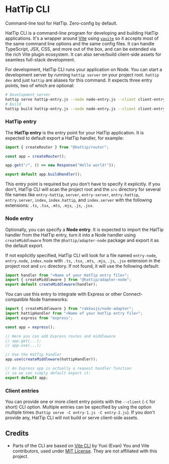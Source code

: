 # HatTip CLI

Command-line tool for HatTip. Zero-config by default.

HatTip CLI is a command-line program for developing and building HatTip applications. It's a wrapper around [Vite](https://vitejs.dev) using [`vavite`](https://github.com/cyco130/vavite) so it accepts most of the same command line options and the same config files. It can handle TypeScript, JSX, CSS, and more out of the box, and can be extended via the rich Vite plugin ecosystem. It can also serve/build client-side assets for seamless full-stack development.

For development, HatTip CLI runs your application on Node. You can start a development server by running `hattip server` on your project root. `hattip dev` and just `hattip` are aliases for this command. It expects three entry points, two of which are optional:

```bash
# Development server
hattip serve hattip-entry.js --node node-entry.js --client client-entry.js
# Build
hattip build hattip-entry.js --node node-entry.js --client client-entry.js
```

### HatTip entry

The **HatTip entry** is the entry point for your HatTip application. It is expected to default export a HatTip handler, for example:

```js
import { createRouter } from "@hattip/router";

const app = createRouter();

app.get("/", () => new Response("Hello world!"));

export default app.buildHandler();
```

This entry point is required but you don't have to specify it explicitly. If you don't, HatTip CLI will scan the project root and the `src` directory for several file names like `entry-hattip`, `server`, `entry-server`, `entry.hattip`, `entry.server`, `index`, `index.hattip`, and `index.server` with the following extensions: `.ts`, `.tsx`, `.mts`, `.mjs`, `.js`, `.jsx`.

### Node entry

Optionally, you can specify a **Node entry**. It is expected to import the HatTip handler from the HatTip entry, turn it into a Node handler using `createMiddleware` from the `@hattip/adapter-node` package and export it as the default export.

If not explicitly specified, HatTip CLI will look for a file named `entry-node`, `entry.node`, `index.node` with `.ts`, `.tsx`, `.mts`, `.mjs`, `.js`, `.jsx` extension in the project root and `src` directory. If not found, it will use the following default:

```js
import handler from "<Name of your HatTip entry file>";
import { createMiddleware } from "@hattip/adapter-node";
export default createMiddleware(handler);
```

You can use this entry to integrate with Express or other Connect-compatible Node frameworks:

```js
import { createMiddleware } from "rakkasjs/node-adapter";
import hattipHandler from "<Name of your HatTip entry file>";
import express from "express";

const app = express();

// Here you can add Express routes and middleware
// app.get(...);
// app.use(...);

// Use the HatTip handler
app.use(createMiddleware(hattipHandler));

// An Express app is actually a request handler function
// so we can simply default export it:
export default app;
```

### Client entries

You can provide one or more client entry points with the `--client` (`-C` for short) CLI option. Multiple entries can be specified by using the option multiple times (`hattip serve -C entry-1.js -C entry-2.js`). If you don't provide any, HatTip CLI will not build or serve client-side assets.

## Credits

- Parts of the CLI are based on [Vite CLI](https://github.com/vitejs/vite/tree/main/packages/vite) by Yuxi (Evan) You and Vite contributors, used under [MIT License](./vite-license.md). They are not affiliated with this project.

```

```
